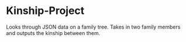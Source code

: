 # Kinship-Project
Looks through JSON data on a family tree. Takes in two family members and outputs the kinship between them.

